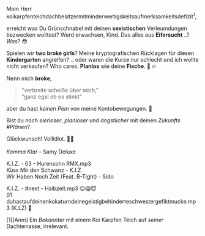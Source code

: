 Moin Herr<br/>
koikarpfenteichdachbesitzermitminderwertigskeitsaufmerksamkeitsdefizit<sup>1</sup>,

erreicht was Du Grünschnabel mit deinen **sexistischen** Verleumdungen bezwecken wolltest? Werd erwachsen, Kind. Das alles aus **Eifersucht** ..? *Was*? 😳

Spielen wir **two broke girls**? Meine kryptografischen Rücklagen für diesen **Kindergarten** angreifen? .. oder waren die Kurse nur schlecht und ich wollte nicht verkaufen? Who cares. **Planlos** wie deine **Fische**. 🐠 🔥

Nenn mich **broke**,<br>
> "verbreite scheiße über mich,"<br>
> "ganz egal ob es stinkt"<br>

aber du hast *keinen Plan* von meine Kontobewegungen. 🦈<br>

Bist du noch *eierloser*, *planloser* und *ängstlicher* mit deinen *Zukunfts #Plänen*?

Glückwunsch! Vollidiot. 🤦‍♂️
<br/><br/>
*Komma Klar* - Samy Deluxe

K.I.Z. - 03 - Hurensohn RMX.mp3<br/>
Küss Mir den Schwanz - K.I.Z<br/>
Wir Haben Noch Zeit (Feat. B-Tight) - Sido

K.I.Z. - #next - Halbzeit.mp3 😉😱😈<br/>
01<br/>
duhastaufdeinenkokaturndeinegeistigbehinderteschwestergefiktmucke.mp3 (K.I.Z) 👋

[1][Anm] Ein *Bekannter* mit einem Koi Karpfen Teich auf *seiner* Dachterrasse, irrelevant.
